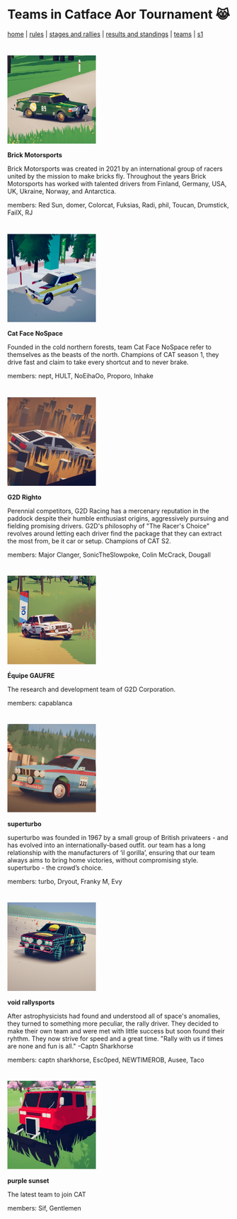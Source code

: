 # Teams in Catface Aor Tournament 😹

[home](index.md) | [rules](rules.md) | [stages and rallies](stages.md) | [results and standings](results.md) | [teams](teams.md) | [s1](s1/s1_index.md)

#

<img src="https://raw.githubusercontent.com/xlsrln/cat/main/images/teams/brick.png" alt="drawing" style="height:200px"/>

**Brick Motorsports**

Brick Motorsports was created in 2021 by an international group of racers united by the mission to make bricks fly. Throughout the years Brick Motorsports has worked with talented drivers from Finland, Germany, USA, UK, Ukraine, Norway, and Antarctica.

members: Red Sun, domer, Colorcat, Fuksias, Radi, phil, Toucan, Drumstick, FailX, RJ

#

<img src="https://raw.githubusercontent.com/xlsrln/cat/main/images/teams/catface.png" alt="drawing" style="height:200px"/>

**Cat Face NoSpace**

Founded in the cold northern forests, team Cat Face NoSpace refer to themselves as the beasts of the north. Champions of CAT season 1, they drive fast and claim to take every shortcut and to never brake.

members: nept, HULT, NoEihaOo, Proporo, Inhake

#

<img src="https://raw.githubusercontent.com/xlsrln/cat/main/images/teams/g2d.png" alt="drawing" style="height:200px"/>

**G2D Righto**

Perennial competitors, G2D Racing has a mercenary reputation in the paddock despite their humble enthusiast origins, aggressively pursuing and fielding promising drivers. G2D's philosophy of "The Racer's Choice" revolves around letting each driver find the package that they can extract the most from, be it car or setup. Champions of CAT S2.

members: Major Clanger, SonicTheSlowpoke, Colin McCrack, Dougall

#

<img src="https://raw.githubusercontent.com/xlsrln/cat/main/images/teams/g2d2.png" alt="drawing" style="height:200px"/>

**Équipe GAUFRE**

The research and development team of G2D Corporation.

members: capablanca

#

<img src="https://raw.githubusercontent.com/xlsrln/cat/main/images/teams/superturbo.png" alt="drawing" style="height:200px"/>

**superturbo**

superturbo was founded in 1967 by a small group of British privateers - and has evolved into an internationally-based outfit. our team has a long relationship with the manufacturers of ‘il gorilla’, ensuring that our team always aims to bring home victories, without compromising style. superturbo - the crowd’s choice.

members: turbo, Dryout, Franky M, Evy


#

<img src="https://raw.githubusercontent.com/xlsrln/cat/main/images/teams/void.png" alt="drawing" style="height:200px"/>

**void rallysports**

After astrophysicists had found and understood all of space's anomalies, they turned to something more peculiar, the rally driver. 
They decided to make their own team and were met with little success but soon found their ryhthm. 
They now strive for speed and a great time.
"Rally with us if times are none and fun is all." -Captn Sharkhorse

members: captn sharkhorse, Esc0ped, NEWTIMEROB, Ausee, Taco

#

<img src="https://raw.githubusercontent.com/xlsrln/cat/main/images/teams/noot.png" alt="drawing" style="height:200px"/>

**purple sunset**

The latest team to join CAT

members: Sif, Gentlemen

#


